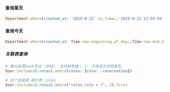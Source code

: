 #### 查询某天
```ruby
Department.where(created_at: '2019-8-22'.to_time..'2019-8-22 23:59:59'.to_time)
```

#### 查询今天
```ruby
Department.where(created_at: Time.now.beginning_of_day..Time.now.end_of_day)
```

##### 关联表查询
```ruby
# 建议采用hash写法；好处1. 支持枚举值； 2: 不用显示写明表名
User.includes(:roles).where(roles: {role: :reservation})

# 这个会报错 缺少表 roles
User.includes(:roles).where("roles.role = ?", 2).first
```

